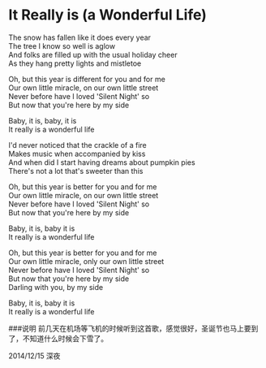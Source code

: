 It Really is (a Wonderful Life)
===============================

The snow has fallen like it does every year  
The tree I know so well is aglow  
And folks are filled up with the usual holiday cheer  
As they hang pretty lights and mistletoe

Oh, but this year is different for you and for me  
Our own little miracle, on our own little street  
Never before have I loved 'Silent Night' so  
But now that you're here by my side

Baby, it is, baby, it is  
It really is a wonderful life

I'd never noticed that the crackle of a fire  
Makes music when accompanied by kiss  
And when did I start having dreams about pumpkin pies  
There's not a lot that's sweeter than this

Oh, but this year is better for you and for me  
Our own little miracle, on our own little street  
Never before have I loved 'Silent Night' so  
But now that you're here by my side

Baby, it is, baby it is  
It really is a wonderful life

Oh, but this year is better for you and for me  
Our own little miracle, only our own little street  
Never before have I loved 'Silent Night' so  
But now that you're here by my side  
Darling with you, by my side

Baby, it is, baby it is  
It really is a wonderful life

###说明
前几天在机场等飞机的时候听到这首歌，感觉很好，圣诞节也马上要到了，不知道什么时候会下雪了。

2014/12/15 深夜